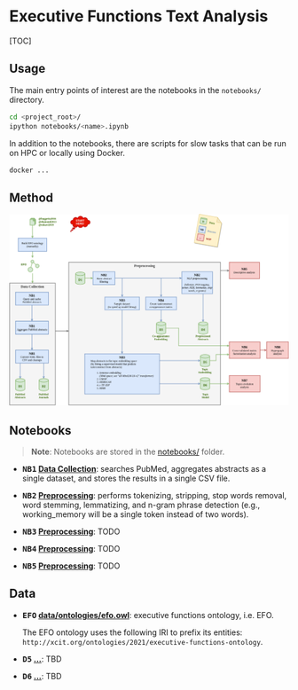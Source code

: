 # Executive Functions Text Analysis

[TOC]

## Usage

The main entry points of interest are the notebooks in the `notebooks/` directory.

```bash
cd <project_root>/
ipython notebooks/<name>.ipynb
```

In addition to the notebooks, there are scripts for slow tasks that can be run on HPC or locally using Docker.


```bash
docker ...
```


## Method


![method pipeline](docs/pipeline.drawio.png)


## Notebooks

> **Note**: Notebooks are stored in the [notebooks/](notebooks/) folder.

- **<kbd>NB1</kbd> [Data Collection](notebooks/1%20Data%20Collection.ipynb)**: searches PubMed, aggregates abstracts as a single dataset, and stores the results in a single CSV file.

- **<kbd>NB2</kbd> [Preprocessing](notebooks/2%20Preprocessing.ipynb)**: performs tokenizing, stripping, stop words removal, word stemming, lemmatizing, and n-gram phrase detection (e.g., working_memory will be a single token instead of two words).

- **<kbd>NB3</kbd> [Preprocessing](notebooks/2%20Preprocessing.ipynb)**: TODO

- **<kbd>NB4</kbd> [Preprocessing](notebooks/2%20Preprocessing.ipynb)**: TODO

- **<kbd>NB5</kbd> [Preprocessing](notebooks/2%20Preprocessing.ipynb)**: TODO

## Data

- **<kbd>EFO</kbd> [data/ontologies/efo.owl](data/ontologies/efo.owl)**: executive functions ontology, i.e. EFO.
  
  The EFO ontology uses the following IRI to prefix its entities: `http://xcit.org/ontologies/2021/executive-functions-ontology`.

- **<kbd>D5</kbd> [...]()**: TBD

- **<kbd>D6</kbd> [...]()**: TBD
